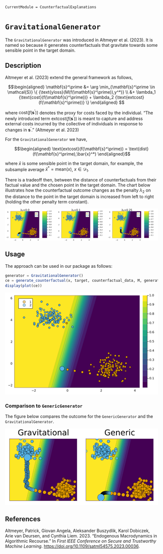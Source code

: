 

``` @meta
CurrentModule = CounterfactualExplanations 
```

# `GravitationalGenerator`

The `GravitationalGenerator` was introduced in Altmeyer et al. (2023). It is named so because it generates counterfactuals that gravitate towards some sensible point in the target domain.

## Description

Altmeyer et al. (2023) extend the general framework as follows,

``` math
\begin{aligned}
\mathbf{s}^\prime &= \arg \min_{\mathbf{s}^\prime \in \mathcal{S}} \{ {\text{yloss}(M(f(\mathbf{s}^\prime)),y^*)} \\ &+ \lambda_1 {\text{cost}(f(\mathbf{s}^\prime))} + \lambda_2 {\text{extcost}(f(\mathbf{s}^\prime))} \}  
\end{aligned} 
```

where $\text{cost}(f(\mathbf{s}^\prime))$ denotes the proxy for costs faced by the individual. “The newly introduced term $\text{extcost}(f(\mathbf{s}^\prime))$ is meant to capture and address external costs incurred by the collective of individuals in response to changes in $\mathbf{s}^\prime$.” (Altmeyer et al. 2023)

For the `GravitationalGenerator` we have,

``` math
\begin{aligned}
\text{extcost}(f(\mathbf{s}^\prime)) = \text{dist}(f(\mathbf{s}^\prime),\bar{x}^*)  
\end{aligned}
```

where $\bar{x}$ is some sensible point in the target domain, for example, the subsample average $\bar{x}^*=\text{mean}(x)$, $x \in \mathcal{D}_1$.

There is a tradeoff then, between the distance of counterfactuals from their factual value and the chosen point in the target domain. The chart below illustrates how the counterfactual outcome changes as the penalty $\lambda_2$ on the distance to the point in the target domain is increased from left to right (holding the other penalty term constant).

![](gravitational_files/figure-commonmark/cell-3-output-1.svg)

## Usage

The approach can be used in our package as follows:

``` julia
generator = GravitationalGenerator()
ce = generate_counterfactual(x, target, counterfactual_data, M, generator)
display(plot(ce))
```

![](gravitational_files/figure-commonmark/cell-4-output-1.svg)

### Comparison to `GenericGenerator`

The figure below compares the outcome for the `GenericGenerator` and the `GravitationalGenerator`.

![](gravitational_files/figure-commonmark/cell-5-output-1.svg)

## References

Altmeyer, Patrick, Giovan Angela, Aleksander Buszydlik, Karol Dobiczek, Arie van Deursen, and Cynthia Liem. 2023. “Endogenous Macrodynamics in Algorithmic Recourse.” In *First IEEE Conference on Secure and Trustworthy Machine Learning*. <https://doi.org/10.1109/satml54575.2023.00036>.
